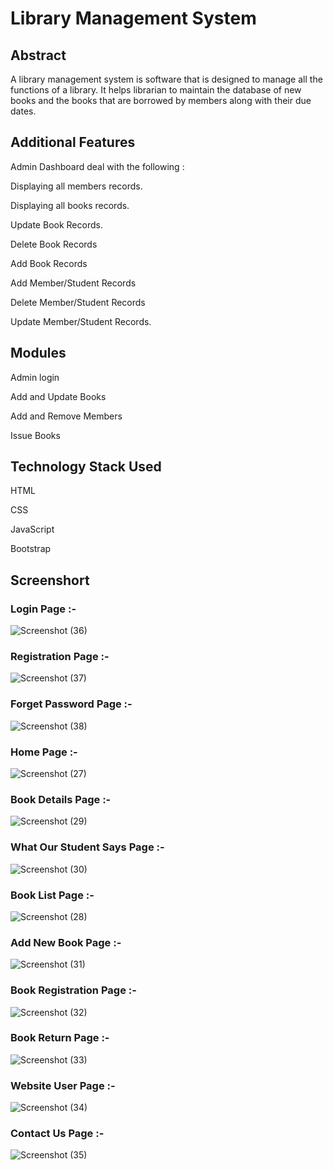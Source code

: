 
# Library Management System



## Abstract 
A library management system is software that is designed to manage all the functions of a library. It helps librarian to maintain the database of new books and the books that are borrowed by members along with their due dates.
## Additional Features
Admin Dashboard deal with the following :

Displaying all members records.

Displaying all books records.

Update Book Records.

Delete Book Records

Add Book Records

Add Member/Student Records

Delete Member/Student Records

Update Member/Student Records.
## Modules
Admin login

Add and Update Books

Add and Remove Members

Issue Books
## Technology Stack Used
 HTML
 
 CSS
 
 JavaScript

 Bootstrap
 
## Screenshort

### Login Page :-
![Screenshot (36)](https://github.com/user-attachments/assets/11e2e23b-f200-4245-b5b7-307589cd7a63)

### Registration Page :-

![Screenshot (37)](https://github.com/user-attachments/assets/949d5552-710f-4431-b595-adb54ad4394f)


### Forget Password Page :-

![Screenshot (38)](https://github.com/user-attachments/assets/1f6b0c8d-94f2-4b97-a87e-ddb0ef14fe04)

### Home Page :-

![Screenshot (27)](https://github.com/user-attachments/assets/ebb3d5a3-b5b7-4d16-9bdd-a1e4112ffb03)

### Book Details Page :-

![Screenshot (29)](https://github.com/user-attachments/assets/2bef8c1b-76e0-4be4-8fa2-413eacc3b66a)

### What Our Student Says Page :-

![Screenshot (30)](https://github.com/user-attachments/assets/c454a611-63a0-4bbe-8bc7-83a23e4c819e)

### Book List Page :-

![Screenshot (28)](https://github.com/user-attachments/assets/1d84d051-a11d-47c1-a266-519d6a965dc2)

### Add New Book Page :-

![Screenshot (31)](https://github.com/user-attachments/assets/11ec31d9-4a84-4923-9afe-c1156805e9ca)

### Book Registration Page :-

![Screenshot (32)](https://github.com/user-attachments/assets/a554b407-5576-4b0c-9038-beb257865193)


### Book Return Page :-

![Screenshot (33)](https://github.com/user-attachments/assets/52604ed4-969c-460a-b26a-3ff92d91bae8)


### Website User Page :-

![Screenshot (34)](https://github.com/user-attachments/assets/4b88308c-561e-48b1-a8c1-f52807bc1017)


### Contact Us Page :-

![Screenshot (35)](https://github.com/user-attachments/assets/ede00c1e-1636-4c6e-b7c8-fbdd8e7bb423)








